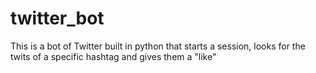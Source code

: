 # twitter_bot
This is a bot of Twitter built in python that starts a session, looks for the twits of a specific hashtag and gives them a "like"
